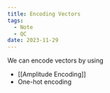 ```yaml
---
title: Encoding Vectors
tags:
  - Note
  - QC
date: 2023-11-29
---
```

We can encode vectors by using
- [[Amplitude Encoding]]
- One-hot encoding
